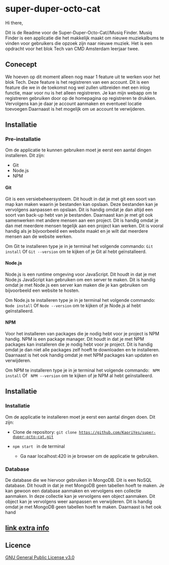 # super-duper-octo-cat
Hi there,

Dit is de Readme voor de Super-Duper-Octo-Cat//Musiq Finder. 
Musiq Finder is een applicatie die het makkelijk maakt om nieuwe muziekalbums te vinden voor gebruikers die opzoek zijn naar nieuwe muziek. Het is een opdracht voor het blok Tech van CMD Amsterdam leerjaar twee.

## Conecept
We hoeven op dit moment alleen nog maar 1 feature uit te werken voor het blok Tech. Deze feature is het registreren van een account. Dit is een feature die we in de toekomst nog wel zullen uitbreiden met een inlog functie, maar voor nu is het alleen registreren.
Je kan mijn webapp om te registreren gebruiken door op de homepagina op registreren te drukken. Vervolgens kan je daar je account aanmaken en eventueel locatie toevoegen
Daarnaast is het mogelijk om ue account te verwijderen.
## Installatie
### Pre-installatie
Om de applicatie te kunnen gebruiken moet je eerst een aantal dingen installeren.
 Dit zijn: 
 * Git   
 * Node.js
 * NPM

#### Git
Git is een versiebeheersysteem. Dit houdt in dat je met git een soort van map kan maken waarin je bestanden kan opslaan. Deze bestanden kan je vervolgens aanpassen en opslaan. Dit is handig omdat je dan altijd een soort van back-up hebt van je bestanden. Daarnaast kan je met git ook samenwerken met andere mensen aan een project. Dit is handig omdat je dan met meerdere mensen tegelijk aan een project kan werken. Dit is vooral handig als je bijvoorbeeld een website maakt en je wilt dat meerdere mensen aan de website werken. 

Om Git te installeren type je in je terminal het volgende commando:
<code>Git install</code>
Of <code>Git --version</code> om te kijken of je Git al hebt geïnstalleerd.

#### Node.js
Node.js is een runtime omgeving voor JavaScript. Dit houdt in dat je met Node.js JavaScript kan gebruiken om een server te maken. Dit is handig omdat je met Node.js een server kan maken die je kan gebruiken om bijvoorbeeld een website te hosten.

Om Node.js te installeren type je in je terminal het volgende commando:
<code>Node install</code>
Of <code>Node --version</code> om te kijken of je Node.js al hebt geïnstalleerd.

#### NPM
Voor het installeren van packages die je nodig hebt voor je project is NPM handig. NPM is een package manager. Dit houdt in dat je met NPM packages kan installeren die je nodig hebt voor je project. Dit is handig omdat je dan niet alle packages zelf hoeft te downloaden en te installeren. Daarnaast is het ook handig omdat je met NPM packages kan updaten en verwijderen.

Om NPM te installeren type je in je terminal het volgende commando:
<code> NPM install</code>
Of <code> NPM --version</code> om te kijken of je NPM al hebt geïnstalleerd.

## Installatie
### Installatie
Om de applicatie te installeren moet je eerst een aantal dingen doen.
 Dit zijn: 
 * Clone de repository:
    <code>git clone https://github.com/KaoriYes/super-duper-octo-cat.git </code>
 
 * <code>npm start </code> in de terminal
    * Ga naar localhost:420 in je browser om de applicatie te gebruiken.




### Database
De database die we hiervoor gebruiken in MongoDB. Dit is een NoSQL database. Dit houdt in dat je met MongoDB geen tabellen hoeft te maken. Je kan gewoon een database aanmaken en vervolgens een collectie aanmaken. In deze collectie kan je vervolgens een object aanmaken. Dit object kan je vervolgens weer aanpassen en verwijderen. Dit is handig omdat je met MongoDB geen tabellen hoeft te maken. Daarnaast is het ook hand


## [link extra info](https://github.com/KaoriYes/super-duper-octo-cat/wiki)


## Licence
[GNU General Public License v3.0 ](https://www.gnu.org/home.en.html)


<!-- ## Front-end Development
### Week 1 FeD
In week 1 hebben we voornamelijk geleerd over progressive enhancement, dit houdt in dat je een programma of product maakt dat werkt voor iedereen vanaf een bepaalde basis en vanuit daar in stappen de "features" opbouwt. In plaats van dat het alleen werkt met bepaalde standaarden.
#### Progressive Enhancement in mijn feature
In mijn feature die ik wil maken: Registreren (en Inloggen), is vaak een probleem zonder JS. Daarom lijkt me als manier van progressive enhancement om indien JS niet werkt, een PHP versie van het inloggen te maken, hierdoor kan het op een stuk meer apparaten, omdat PHP een "simpelere" en daarom lichtere codetaal is. Dit zal dan als basis kunnen werken voor de code. -->
